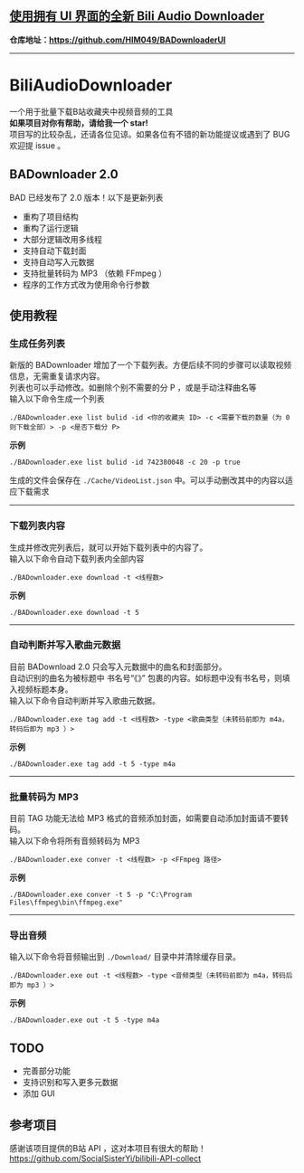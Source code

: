 ## [使用拥有 UI 界面的全新 Bili Audio Downloader](https://github.com/HIM049/BADownloaderUI)
**仓库地址：https://github.com/HIM049/BADownloaderUI**

---

# BiliAudioDownloader
一个用于批量下载B站收藏夹中视频音频的工具  
**如果项目对你有帮助，请给我一个 star!**  
项目写的比较杂乱，还请各位见谅。如果各位有不错的新功能提议或遇到了 BUG 欢迎提 issue 。  

## BADownloader 2.0
BAD 已经发布了 2.0 版本！以下是更新列表

- 重构了项目结构
- 重构了运行逻辑
- 大部分逻辑改用多线程
- 支持自动下载封面
- 支持自动写入元数据
- 支持批量转码为 MP3 （依赖 FFmpeg ）
- 程序的工作方式改为使用命令行参数

## 使用教程

### 生成任务列表
新版的 BADownloader 增加了一个下载列表。方便后续不同的步骤可以读取视频信息，无需重复请求内容。  
列表也可以手动修改。如删除个别不需要的分 P ，或是手动注释曲名等  
输入以下命令生成一个列表
```shell
./BADownloader.exe list bulid -id <你的收藏夹 ID> -c <需要下载的数量（为 0 则下载全部）> -p <是否下载分 P>
```
**示例**
```shell
./BADownloader.exe list bulid -id 742380048 -c 20 -p true
```
生成的文件会保存在 `./Cache/VideoList.json` 中。可以手动删改其中的内容以适应下载需求  

---  

### 下载列表内容
生成并修改完列表后，就可以开始下载列表中的内容了。  
输入以下命令自动下载列表内全部内容
```shell
./BADownloader.exe download -t <线程数>
```
**示例**
```shell
./BADownloader.exe download -t 5
```

---  


### 自动判断并写入歌曲元数据
目前 BADownload 2.0 只会写入元数据中的曲名和封面部分。  
自动识别的曲名为被标题中 书名号“《》” 包裹的内容。如标题中没有书名号，则填入视频标题本身。  
输入以下命令自动判断并写入歌曲元数据。
```shell
./BADownloader.exe tag add -t <线程数> -type <歌曲类型（未转码前即为 m4a，转码后即为 mp3 ）>
```
**示例**
```shell
./BADownloader.exe tag add -t 5 -type m4a
```

---  


### 批量转码为 MP3
目前 TAG 功能无法给 MP3 格式的音频添加封面，如需要自动添加封面请不要转码。  
输入以下命令将所有音频转码为 MP3  
```shell
./BADownloader.exe conver -t <线程数> -p <FFmpeg 路径>
```
**示例**
```shell
./BADownloader.exe conver -t 5 -p "C:\Program Files\ffmpeg\bin\ffmpeg.exe"
```

---  


### 导出音频
输入以下命令将音频输出到 `./Download/` 目录中并清除缓存目录。  
```shell
./BADownloader.exe out -t <线程数> -type <音频类型（未转码前即为 m4a，转码后即为 mp3 ）>
```
**示例**
```shell
./BADownloader.exe out -t 5 -type m4a
```

## TODO
- 完善部分功能
- 支持识别和写入更多元数据
- 添加 GUI


## 参考项目
感谢该项目提供的B站 API ，这对本项目有很大的帮助！  
https://github.com/SocialSisterYi/bilibili-API-collect
